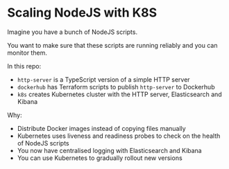 # Scaling NodeJS with K8S

Imagine you have a bunch of NodeJS scripts. 

You want to make sure that these scripts are running reliably and you can monitor them.

In this repo:

- `http-server` is a TypeScript version of a simple HTTP server
- `dockerhub` has Terraform scripts to publish `http-server` to Dockerhub
- `k8s` creates Kubernetes cluster with the HTTP server, Elasticsearch and Kibana

Why:

- Distribute Docker images instead of copying files manually
- Kubernetes uses liveness and readiness probes to check on the health of NodeJS scripts
- You now have centralised logging with Elasticsearch and Kibana
- You can use Kubernetes to gradually rollout new versions
